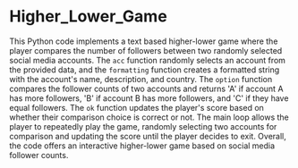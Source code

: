 # Higher_Lower_Game

This Python code implements a text based higher-lower game where the player compares the number of followers between two randomly selected social media accounts. The `acc` function randomly selects an account from the provided data, and the `formatting` function creates a formatted string with the account's name, description, and country. The `option` function compares the follower counts of two accounts and returns 'A' if account A has more followers, 'B' if account B has more followers, and 'C' if they have equal followers. The `ok` function updates the player's score based on whether their comparison choice is correct or not. The main loop allows the player to repeatedly play the game, randomly selecting two accounts for comparison and updating the score until the player decides to exit. Overall, the code offers an interactive higher-lower game based on social media follower counts.
